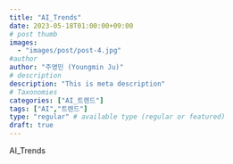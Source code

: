 ```yaml
---
title: "AI_Trends"
date: 2023-05-18T01:00:00+09:00
# post thumb
images:
  - "images/post/post-4.jpg"
#author
author: "주영민 (Youngmin Ju)"
# description
description: "This is meta description"
# Taxonomies
categories: ["AI_트렌드"]
tags: ["AI","트렌드"]
type: "regular" # available type (regular or featured)
draft: true
---
```


AI_Trends